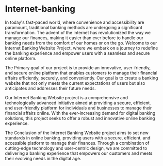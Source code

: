 # Internet-banking
In today's fast-paced world, where convenience and accessibility are paramount, traditional banking methods are undergoing a significant transformation. The advent of the internet has revolutionized the way we manage our finances, making it easier than ever before to handle our banking needs from the comfort of our homes or on the go. Welcome to our Internet Banking Website Project, where we embark on a journey to redefine the banking experience and empower users with a seamless and secure online platform.

The Primary goal of our project is to provide an innovative, user-friendly, and secure online platform that enables customers to manage their financial affairs efficiently, securely, and conveniently. Our goal is to create a banking website that not only meets the current expectations of users but also anticipates and addresses their future needs.

Our Internet Banking Website project is a comprehensive and technologically advanced initiative aimed at providing a secure, efficient, and user-friendly platform for individuals and businesses to manage their financial affairs online. With the ever-increasing demand for digital banking solutions, this project seeks to offer a robust and innovative online banking experience.

The Conclusion of the Internet Banking Website project aims to set new standards in online banking, providing users with a secure, efficient, and accessible platform to manage their finances. Through a combination of cutting-edge technology and user-centric design, we are committed to delivering a banking experience that empowers our customers and meets their evolving needs in the digital age.
